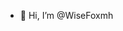 - 👋 Hi, I’m @WiseFoxmh

<!---
WiseFoxmh/WiseFoxmh is a ✨ special ✨ repository because its `README.md` (this file) appears on your GitHub profile.
You can click the Preview link to take a look at your changes.
--->
